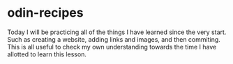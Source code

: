 # odin-recipes
Today I will be practicing all of the things I have learned since the very start. Such as creating a website, adding links and images, and then commiting. This is all useful to check my own understanding towards the time I have allotted to learn this lesson. 